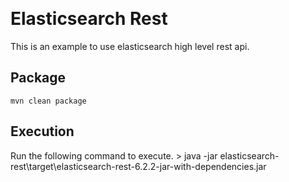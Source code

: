 ﻿﻿﻿﻿﻿﻿﻿# Elasticsearch RestThis is an example to use elasticsearch high level rest api.	## Package	mvn clean package## ExecutionRun the following command to execute.	> java -jar elasticsearch-rest\target\elasticsearch-rest-6.2.2-jar-with-dependencies.jar